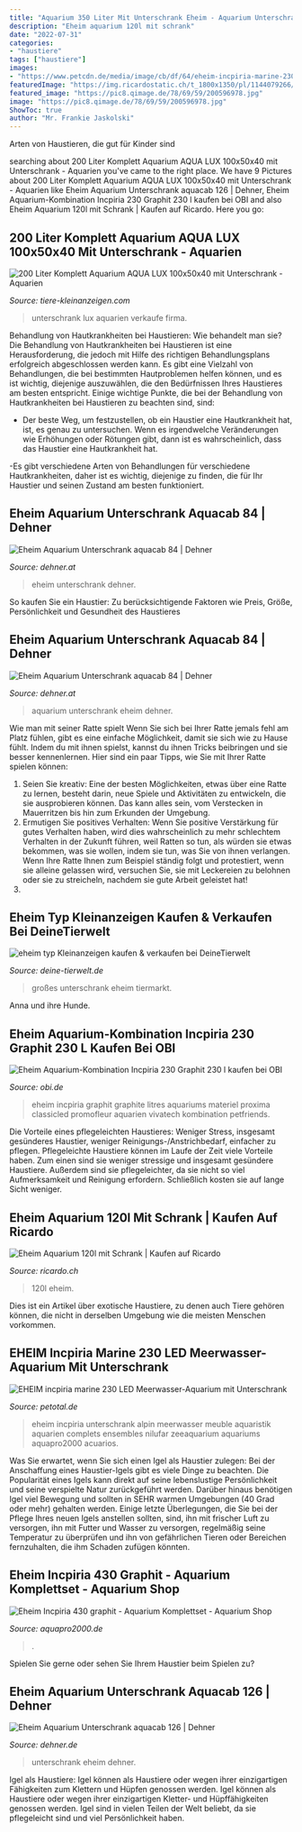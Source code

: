 ```yaml
---
title: "Aquarium 350 Liter Mit Unterschrank Eheim - Aquarium Unterschrank Eheim Dehner"
description: "Eheim aquarium 120l mit schrank"
date: "2022-07-31"
categories:
- "haustiere"
tags: ["haustiere"]
images:
- "https://www.petcdn.de/media/image/cb/df/64/eheim-incpiria-marine-230-led-meerwasser-aquarium-mit-unterschrank-va4010251142301.jpg"
featuredImage: "https://img.ricardostatic.ch/t_1800x1350/pl/1144079266/1/1/"
featured_image: "https://pic8.qimage.de/78/69/59/200596978.jpg"
image: "https://pic8.qimage.de/78/69/59/200596978.jpg"
ShowToc: true
author: "Mr. Frankie Jaskolski"
---
```



Arten von Haustieren, die gut für Kinder sind

	

		
searching about 200 Liter Komplett Aquarium AQUA LUX 100x50x40 mit Unterschrank - Aquarien you've came to the right place. We have 9 Pictures about 200 Liter Komplett Aquarium AQUA LUX 100x50x40 mit Unterschrank - Aquarien like Eheim Aquarium Unterschrank aquacab 126 | Dehner, Eheim Aquarium-Kombination Incpiria 230 Graphit 230 l kaufen bei OBI and also Eheim Aquarium 120l mit Schrank | Kaufen auf Ricardo. Here you go:
		
    
## 200 Liter Komplett Aquarium AQUA LUX 100x50x40 Mit Unterschrank - Aquarien

<img loading=lazy src="https://tiere-kleinanzeigen.com/export/be1b9798ff9daf3082206dc56bd7d.jpg" onerror="this.onerror=null;this.src='https://tse4.mm.bing.net/th?id=OIP.tgviaOEcoTV0Hq8SXIUXfAHaJ4&amp;pid=15.1';" alt="200 Liter Komplett Aquarium AQUA LUX 100x50x40 mit Unterschrank - Aquarien">

_Source: tiere-kleinanzeigen.com_

>unterschrank lux aquarien verkaufe firma. 

	

Behandlung von Hautkrankheiten bei Haustieren: Wie behandelt man sie?
Die Behandlung von Hautkrankheiten bei Haustieren ist eine Herausforderung, die jedoch mit Hilfe des richtigen Behandlungsplans erfolgreich abgeschlossen werden kann. Es gibt eine Vielzahl von Behandlungen, die bei bestimmten Hautproblemen helfen können, und es ist wichtig, diejenige auszuwählen, die den Bedürfnissen Ihres Haustieres am besten entspricht. Einige wichtige Punkte, die bei der Behandlung von Hautkrankheiten bei Haustieren zu beachten sind, sind:
- Der beste Weg, um festzustellen, ob ein Haustier eine Hautkrankheit hat, ist, es genau zu untersuchen. Wenn es irgendwelche Veränderungen wie Erhöhungen oder Rötungen gibt, dann ist es wahrscheinlich, dass das Haustier eine Hautkrankheit hat.

-Es gibt verschiedene Arten von Behandlungen für verschiedene Hautkrankheiten, daher ist es wichtig, diejenige zu finden, die für Ihr Haustier und seinen Zustand am besten funktioniert.

    
## Eheim Aquarium Unterschrank Aquacab 84 | Dehner

<img loading=lazy src="https://media.dehner.de/main/eheim-aquarium-unterschrank-aquacab-84/4277653_WE_FS_001_EheimAuqacab84weiss.jpg" onerror="this.onerror=null;this.src='https://tse2.mm.bing.net/th?id=OIP.8qJh7JZSSDRuORF0T4LpygAAAA&amp;pid=15.1';" alt="Eheim Aquarium Unterschrank aquacab 84 | Dehner">

_Source: dehner.at_

>eheim unterschrank dehner. 

	

So kaufen Sie ein Haustier: Zu berücksichtigende Faktoren wie Preis, Größe, Persönlichkeit und Gesundheit des Haustieres

    
## Eheim Aquarium Unterschrank Aquacab 84 | Dehner

<img loading=lazy src="https://media.dehner.de/new_ads_main/eheim-aquarium-unterschrank-aquacab-84/4277653_WE_FS_001_EheimAuqacab84weiss.jpg" onerror="this.onerror=null;this.src='https://tse4.mm.bing.net/th?id=OIP.ueFcCjyQ886glRNmJsEXqAHaIp&amp;pid=15.1';" alt="Eheim Aquarium Unterschrank aquacab 84 | Dehner">

_Source: dehner.at_

>aquarium unterschrank eheim dehner. 

	

Wie man mit seiner Ratte spielt
Wenn Sie sich bei Ihrer Ratte jemals fehl am Platz fühlen, gibt es eine einfache Möglichkeit, damit sie sich wie zu Hause fühlt. Indem du mit ihnen spielst, kannst du ihnen Tricks beibringen und sie besser kennenlernen. Hier sind ein paar Tipps, wie Sie mit Ihrer Ratte spielen können:
1. Seien Sie kreativ: Eine der besten Möglichkeiten, etwas über eine Ratte zu lernen, besteht darin, neue Spiele und Aktivitäten zu entwickeln, die sie ausprobieren können. Das kann alles sein, vom Verstecken in Mauerritzen bis hin zum Erkunden der Umgebung.
2. Ermutigen Sie positives Verhalten: Wenn Sie positive Verstärkung für gutes Verhalten haben, wird dies wahrscheinlich zu mehr schlechtem Verhalten in der Zukunft führen, weil Ratten so tun, als würden sie etwas bekommen, was sie wollen, indem sie tun, was Sie von ihnen verlangen. Wenn Ihre Ratte Ihnen zum Beispiel ständig folgt und protestiert, wenn sie alleine gelassen wird, versuchen Sie, sie mit Leckereien zu belohnen oder sie zu streicheln, nachdem sie gute Arbeit geleistet hat!
3.

    
## Eheim Typ Kleinanzeigen Kaufen &amp; Verkaufen Bei DeineTierwelt

<img loading=lazy src="https://pic8.qimage.de/78/69/59/200596978.jpg" onerror="this.onerror=null;this.src='https://tse3.mm.bing.net/th?id=OIP.FD4cgyp3RVvh2taYAddnzgEgDY&amp;pid=15.1';" alt="eheim typ Kleinanzeigen kaufen &amp; verkaufen bei DeineTierwelt">

_Source: deine-tierwelt.de_

>großes unterschrank eheim tiermarkt. 

	

Anna und ihre Hunde.

    
## Eheim Aquarium-Kombination Incpiria 230 Graphit 230 L Kaufen Bei OBI

<img loading=lazy src="https://images.obi.de/product/DE/1500x1500/397133_1.jpg" onerror="this.onerror=null;this.src='https://tse2.mm.bing.net/th?id=OIP.pADvhoQ0RtKub6m3XhBfBwHaHa&amp;pid=15.1';" alt="Eheim Aquarium-Kombination Incpiria 230 Graphit 230 l kaufen bei OBI">

_Source: obi.de_

>eheim incpiria graphit graphite litres aquariums materiel proxima classicled promofleur aquarien vivatech kombination petfriends. 

	

Die Vorteile eines pflegeleichten Haustieres: Weniger Stress, insgesamt gesünderes Haustier, weniger Reinigungs-/Anstrichbedarf, einfacher zu pflegen.
Pflegeleichte Haustiere können im Laufe der Zeit viele Vorteile haben. Zum einen sind sie weniger stressige und insgesamt gesündere Haustiere. Außerdem sind sie pflegeleichter, da sie nicht so viel Aufmerksamkeit und Reinigung erfordern. Schließlich kosten sie auf lange Sicht weniger.

    
## Eheim Aquarium 120l Mit Schrank | Kaufen Auf Ricardo

<img loading=lazy src="https://img.ricardostatic.ch/t_1800x1350/pl/1144079266/1/1/" onerror="this.onerror=null;this.src='https://tse4.mm.bing.net/th?id=OIP.V5hN-w3CWPLmUOldMSulBgHaJ3&amp;pid=15.1';" alt="Eheim Aquarium 120l mit Schrank | Kaufen auf Ricardo">

_Source: ricardo.ch_

>120l eheim. 

	

Dies ist ein Artikel über exotische Haustiere, zu denen auch Tiere gehören können, die nicht in derselben Umgebung wie die meisten Menschen vorkommen.

    
## EHEIM Incpiria Marine 230 LED Meerwasser-Aquarium Mit Unterschrank

<img loading=lazy src="https://www.petcdn.de/media/image/cb/df/64/eheim-incpiria-marine-230-led-meerwasser-aquarium-mit-unterschrank-va4010251142301.jpg" onerror="this.onerror=null;this.src='https://tse4.mm.bing.net/th?id=OIP.LgCbXkDPnf_uorj7eRzsGwHaK2&amp;pid=15.1';" alt="EHEIM incpiria marine 230 LED Meerwasser-Aquarium mit Unterschrank">

_Source: petotal.de_

>eheim incpiria unterschrank alpin meerwasser meuble aquaristik aquarien complets ensembles nilufar zeeaquarium aquariums aquapro2000 acuarios. 

	

Was Sie erwartet, wenn Sie sich einen Igel als Haustier zulegen:
Bei der Anschaffung eines Haustier-Igels gibt es viele Dinge zu beachten. Die Popularität eines Igels kann direkt auf seine lebenslustige Persönlichkeit und seine verspielte Natur zurückgeführt werden. Darüber hinaus benötigen Igel viel Bewegung und sollten in SEHR warmen Umgebungen (40 Grad oder mehr) gehalten werden. Einige letzte Überlegungen, die Sie bei der Pflege Ihres neuen Igels anstellen sollten, sind, ihn mit frischer Luft zu versorgen, ihn mit Futter und Wasser zu versorgen, regelmäßig seine Temperatur zu überprüfen und ihn von gefährlichen Tieren oder Bereichen fernzuhalten, die ihm Schaden zufügen könnten.

    
## Eheim Incpiria 430 Graphit - Aquarium Komplettset - Aquarium Shop

<img loading=lazy src="https://www.aquapro2000.de/media/catalog/product/cache/1/image/1024x/c657acbaa43513bfcb392d597dba2b11/i/n/incpiria_ablauf_9.jpg" onerror="this.onerror=null;this.src='https://tse1.mm.bing.net/th?id=OIP.jl3fCxeLYeGDYnpeI34U_AHaHa&amp;pid=15.1';" alt="Eheim Incpiria 430 graphit - Aquarium Komplettset - Aquarium Shop">

_Source: aquapro2000.de_

>. 

	

Spielen Sie gerne oder sehen Sie Ihrem Haustier beim Spielen zu?

    
## Eheim Aquarium Unterschrank Aquacab 126 | Dehner

<img loading=lazy src="https://media.dehner.de/new_ads_main/eheim-aquarium-unterschrank-aquacab-126/4277679_WE_FS_001_EheimAquacab126weiss.jpg" onerror="this.onerror=null;this.src='https://tse1.mm.bing.net/th?id=OIP.o6ns_5CMnsl3K1uSwoMtPwHaIp&amp;pid=15.1';" alt="Eheim Aquarium Unterschrank aquacab 126 | Dehner">

_Source: dehner.de_

>unterschrank eheim dehner. 

	

Igel als Haustiere: Igel können als Haustiere oder wegen ihrer einzigartigen Fähigkeiten zum Klettern und Hüpfen genossen werden.
Igel können als Haustiere oder wegen ihrer einzigartigen Kletter- und Hüpffähigkeiten genossen werden. Igel sind in vielen Teilen der Welt beliebt, da sie pflegeleicht sind und viel Persönlichkeit haben.

